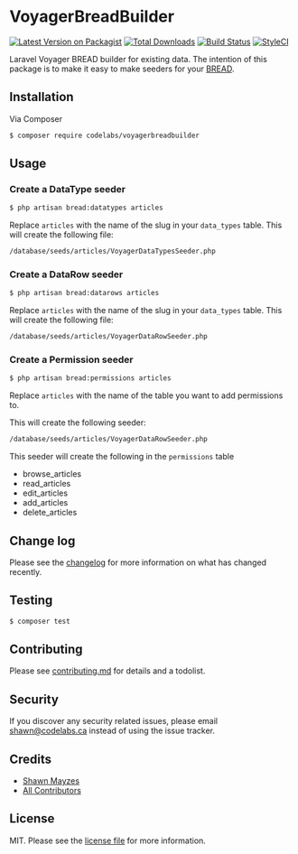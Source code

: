 # VoyagerBreadBuilder

[![Latest Version on Packagist][ico-version]][link-packagist]
[![Total Downloads][ico-downloads]][link-downloads]
[![Build Status][ico-travis]][link-travis]
[![StyleCI][ico-styleci]][link-styleci]

Laravel Voyager BREAD builder for existing data. The intention of this package is to make it easy to make seeders 
for your [BREAD](https://voyager.readme.io/docs/bread).  
 
## Installation

Via Composer

``` bash
$ composer require codelabs/voyagerbreadbuilder
```

## Usage

### Create a DataType seeder

``` bash
$ php artisan bread:datatypes articles 
```

Replace `articles` with the name of the slug in your `data_types` table. This will create the following file:
```bash
/database/seeds/articles/VoyagerDataTypesSeeder.php
``` 

### Create a DataRow seeder

``` bash
$ php artisan bread:datarows articles 
```

Replace `articles` with the name of the slug in your `data_types` table. This will create the following file:
```bash
/database/seeds/articles/VoyagerDataRowSeeder.php
``` 

### Create a Permission seeder

``` bash
$ php artisan bread:permissions articles 
```

Replace `articles` with the name of the table you want to add permissions to. 

This will create the following seeder:
```bash
/database/seeds/articles/VoyagerDataRowSeeder.php
``` 
This seeder will create the following in the `permissions` table
* browse_articles
* read_articles
* edit_articles
* add_articles
* delete_articles

## Change log

Please see the [changelog](changelog.md) for more information on what has changed recently.

## Testing

``` bash
$ composer test
```

## Contributing

Please see [contributing.md](contributing.md) for details and a todolist.

## Security

If you discover any security related issues, please email shawn@codelabs.ca instead of using the issue tracker.

## Credits

- [Shawn Mayzes][link-author]
- [All Contributors][link-contributors]

## License

MIT. Please see the [license file](license.md) for more information.

[ico-version]: https://img.shields.io/packagist/v/codelabs/voyagerbreadbuilder.svg?style=flat-square
[ico-downloads]: https://img.shields.io/packagist/dt/codelabs/voyagerbreadbuilder.svg?style=flat-square
[ico-travis]: https://img.shields.io/travis/codelabs/voyagerbreadbuilder/master.svg?style=flat-square
[ico-styleci]: https://styleci.io/repos/12345678/shield

[link-packagist]: https://packagist.org/packages/codelabs/voyagerbreadbuilder
[link-downloads]: https://packagist.org/packages/codelabs/voyagerbreadbuilder
[link-travis]: https://travis-ci.org/codelabs/voyagerbreadbuilder
[link-styleci]: https://styleci.io/repos/12345678
[link-author]: https://github.com/codelabs
[link-contributors]: ../../contributors]
